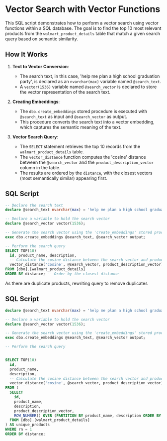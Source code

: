 # Vector Search with Vector Functions

This SQL script demonstrates how to perform a vector search using vector functions within a SQL database. The goal is to find the top 10 most relevant products from the `walmart_product_details` table that match a given search query based on semantic similarity.

## How It Works

1. **Text to Vector Conversion**:
   - The search text, in this case, 'help me plan a high school graduation party', is declared as an `nvarchar(max)` variable named `@search_text`.
   - A `vector(1536)` variable named `@search_vector` is declared to store the vector representation of the search text.

2. **Creating Embeddings**:
   - The `dbo.create_embeddings` stored procedure is executed with `@search_text` as input and `@search_vector` as output.
   - This procedure converts the search text into a vector embedding, which captures the semantic meaning of the text.

3. **Vector Search Query**:
   - The `SELECT` statement retrieves the top 10 records from the `walmart_product_details` table.
   - The `vector_distance` function computes the 'cosine' distance between the `@search_vector` and the `product_description_vector` column in the table.
   - The results are ordered by the `distance`, with the closest vectors (most semantically similar) appearing first.

## SQL Script

```SQL
-- Declare the search text
declare @search_text nvarchar(max) = 'help me plan a high school graduation party';

-- Declare a variable to hold the search vector
declare @search_vector vector(1536);

-- Generate the search vector using the 'create_embeddings' stored procedure
exec dbo.create_embeddings @search_text, @search_vector output;

-- Perform the search query
SELECT TOP(10) 
  id, product_name, description, 
  -- Calculate the cosine distance between the search vector and product description vectors
  vector_distance('cosine', @search_vector, product_description_vector) AS distance
FROM [dbo].[walmart_product_details]
ORDER BY distance; -- Order by the closest distance
```

As there are duplicate products, rewriting query to remove duplicates

## SQL Script

```SQL
declare @search_text nvarchar(max) = 'help me plan a high school graduation party';

-- Declare a variable to hold the search vector
declare @search_vector vector(1536);

-- Generate the search vector using the 'create_embeddings' stored procedure
exec dbo.create_embeddings @search_text, @search_vector output;

-- Perform the search query


SELECT TOP(10) 
  id, 
  product_name, 
  description, 
  -- Calculate the cosine distance between the search vector and product description vectors
  vector_distance('cosine', @search_vector, product_description_vector) AS distance
FROM (
  SELECT 
    id, 
    product_name, 
    description, 
    product_description_vector,
    ROW_NUMBER() OVER (PARTITION BY product_name, description ORDER BY (SELECT NULL)) AS rn
  FROM [dbo].[walmart_product_details]
) AS unique_products
WHERE rn = 1
ORDER BY distance;
```
